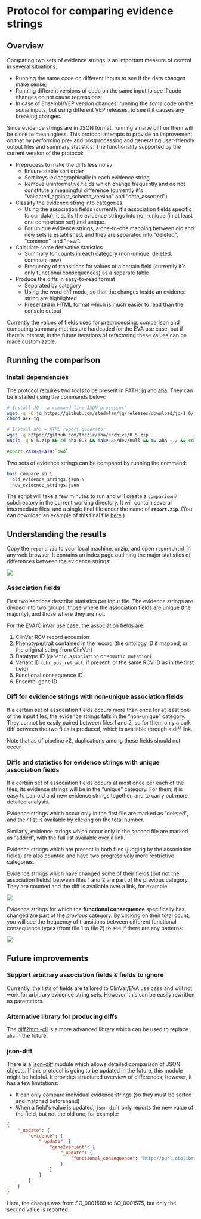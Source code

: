 # Protocol for comparing evidence strings

## Overview
Comparing two sets of evidence strings is an important measure of control in several situations:
* Running the same code on different inputs to see if the data changes make sense;
* Running different versions of code on the same input to see if code changes do not cause regressions;
* In case of Ensembl/VEP version changes: running the _same_ code on the _same_ inputs, but using different VEP releases, to see if it causes any breaking changes.

Since evidence strings are in JSON format, running a naive diff on them will be close to meaningless. This protocol attempts to provide an improvement on that by performing pre- and postprocessing and generating user-friendly output files and summary statistics. The functionality supported by the current version of the protocol:

* Preprocess to make the diffs less noisy
  - Ensure stable sort order
  - Sort keys lexicographically in each evidence string
  - Remove uninformative fields which change frequently and do not constitute a meaningful difference (currently it's "validated_against_schema_version" and "date_asserted")
* Classify the evidence string into categories
  - Using the association fields (currently it's association fields specific to our data), it splits the evidence strings into non-unique (in at least one comparison set) and unique.
  - For unique evidence strings, a one-to-one mapping between old and new sets is established, and they are separated into "deleted", "common", and "new".
* Calculate some derivative statistics
  - Summary for counts in each category (non-unique, deleted, common, new)
  - Frequency of transitions for values of a certain field (currently it's only functional consequences) as a separate table
* Produce the diffs in easy-to-read format
  - Separated by category
  - Using the word diff mode, so that the changes inside an evidence string are highlighted
  - Presented in HTML format which is much easier to read than the console output

Currently the values of fields used for preprocessing, comparison and computing summary metrics are hardcoded for the EVA use case, but if there's interest, in the future iterations of refactoring these values can be made customizable.

## Running the comparison

### Install dependencies
The protocol requires two tools to be present in PATH: [jq](https://stedolan.github.io/jq/) and [aha](https://github.com/theZiz/aha). They can be installed using the commands below:
```bash
# Install JQ — a command line JSON processor"
wget -q -O jq https://github.com/stedolan/jq/releases/download/jq-1.6/jq-linux64
chmod a+x jq

# Install aha — HTML report generator
wget -q https://github.com/theZiz/aha/archive/0.5.zip
unzip -q 0.5.zip && cd aha-0.5 && make &>/dev/null && mv aha ../ && cd .. && rm -rf aha-0.5 0.5.zip

export PATH=$PATH:`pwd`
```

Two sets of evidence strings can be compared by running the command:
```bash
bash compare.sh \
  old_evidence_strings.json \
  new_evidence_strings.json
```

The script will take a few minutes to run and will create a `comparison/` subdirectory in the current working directory. It will contain several intermediate files, and a single final file under the name of **`report.zip`**. (You can download an example of this final file [here](report-example/report.zip).)

## Understanding the results
Copy the `report.zip` to your local machine, unzip, and open `report.html` in any web browser. It contains an index page outlining the major statistics of differences between the evidence strings:

![](report-example/01.index.png)

### Association fields
First two sections describe statistics per input file. The evidence strings are divided into two groups: those where the association fields are unique (the majority), and those where they are not.

For the EVA/ClinVar use case, the association fields are:
1. ClinVar RCV record accession
1. Phenotype/trait contained in the record (the ontology ID if mapped, or the original string from ClinVar)
1. Datatype ID (`genetic_association` or `somatic_mutation`)
1. Variant ID (`chr_pos_ref_alt`, if present, or the same RCV ID as in the first field)
1. Functional consequence ID
1. Ensembl gene ID

### Diff for evidence strings with non-unique association fields
If a certain set of association fields occurs more than once for at least one of the input files, the evidence strings falls in the “non-unique” category. They cannot be easily paired between files 1 and 2, so for them only a bulk diff between the two files is produced, which is available through a diff link.

Note that as of pipeline v2, duplications among these fields should not occur.

### Diffs and statistics for evidence strings with unique association fields
If a certain set of association fields occurs at most once per each of the files, its evidence strings will be in the “unique” category. For them, it is easy to pair old and new evidence strings together, and to carry out more detailed analysis.

Evidence strings which occur only in the first file are marked as “deleted”, and their list is available by clicking on the total number.

Similarly, evidence strings which occur only in the second file are marked as “added”, with the full list available over a link.

Evidence strings which are present in both files (judging by the association fields) are also counted and have two progressively more restrictive categories.

Evidence strings which have changed some of their fields (but not the association fields) between files 1 and 2 are part of the previous category. They are counted and the diff is available over a link, for example:

![](report-example/02.changed.png)

Evidence strings for which the **functional consequence** specifically has changed are part of the _previous_ category. By clicking on their total count, you will see the frequency of transitions between different functional consequence types (from file 1 to file 2) to see if there are any patterns:

![](report-example/03.consequences.png)

## Future improvements

### Support arbitrary association fields & fields to ignore
Currently, the lists of fields are tailored to ClinVar/EVA use case and will not work for arbitrary evidence string sets. However, this can be easily rewritten as parameters.

### Alternative library for producing diffs
The [diff2html-cli](https://github.com/rtfpessoa/diff2html-cli) is a more advanced library which can be used to replace `aha` in the future.

### json-diff
There is a [json-diff](https://pypi.org/project/json-diff/) module which allows detailed comparison of JSON objects. If this protocol is going to be updated in the future, this module might be helpful. It provides structured overview of differences; however, it has a few limitations:
 * It can only compare individual evidence strings (so they must be sorted and matched beforehand)
 * When a field's value is updated, `json-diff` only reports the new value of the field, but not the old one, for example:
```json
{
    "_update": {
        "evidence": {
            "_update": {
                "gene2variant": {
                    "_update": {
                        "functional_consequence": "http://purl.obolibrary.org/obo/SO_0001575"
                    }
                }
            }
        }
    }
}
```

Here, the change was from SO_0001589 to SO_0001575, but only the second value is reported.